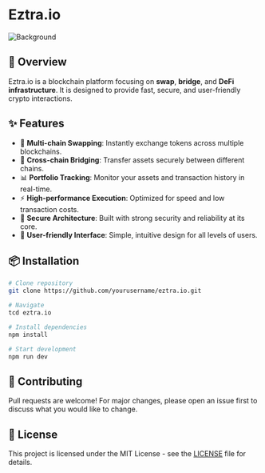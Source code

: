 # Eztra.io

![Background](https://sdmntpraustraliaeast.oaiusercontent.com/files/00000000-7aa4-61fa-9271-78446ef7965e/raw?se=2025-09-26T11%3A00%3A11Z&sp=r&sv=2024-08-04&sr=b&scid=adaa5d73-e3a7-5590-914e-3d69a77db7fc&skoid=8cb40e9f-389f-4cf6-afaa-e5bd4c7fd98c&sktid=a48cca56-e6da-484e-a814-9c849652bcb3&skt=2025-09-25T21%3A06%3A33Z&ske=2025-09-26T21%3A06%3A33Z&sks=b&skv=2024-08-04&sig=9t1EHGP0wZstsYZD7xklYNc4NoYQGZ0nzJ6upY5CMCw%3D)

## 🚀 Overview
Eztra.io is a blockchain platform focusing on **swap**, **bridge**, and **DeFi infrastructure**. It is designed to provide fast, secure, and user-friendly crypto interactions.

## ✨ Features
- 🔄 **Multi-chain Swapping**: Instantly exchange tokens across multiple blockchains.
- 🌉 **Cross-chain Bridging**: Transfer assets securely between different chains.
- 📊 **Portfolio Tracking**: Monitor your assets and transaction history in real-time.
- ⚡ **High-performance Execution**: Optimized for speed and low transaction costs.
- 🔐 **Secure Architecture**: Built with strong security and reliability at its core.
- 📱 **User-friendly Interface**: Simple, intuitive design for all levels of users.

## 📦 Installation
```bash
# Clone repository
git clone https://github.com/yourusername/eztra.io.git

# Navigate
tcd eztra.io

# Install dependencies
npm install

# Start development
npm run dev
```

## 🤝 Contributing
Pull requests are welcome! For major changes, please open an issue first to discuss what you would like to change.

## 📜 License
This project is licensed under the MIT License - see the [LICENSE](LICENSE) file for details.
